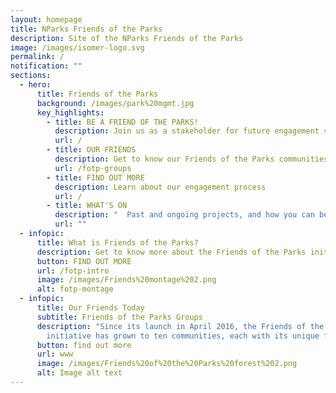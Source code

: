 ```yaml
---
layout: homepage
title: NParks Friends of the Parks
description: Site of the NParks Friends of the Parks
image: /images/isomer-logo.svg
permalink: /
notification: ""
sections:
  - hero:
      title: Friends of the Parks
      background: /images/park%20mgmt.jpg
      key_highlights:
        - title: BE A FRIEND OF THE PARKS!
          description: Join us as a stakeholder for future engagement sessions
          url: /
        - title: OUR FRIENDS
          description: Get to know our Friends of the Parks communities
          url: /fotp-groups
        - title: FIND OUT MORE
          description: Learn about our engagement process
          url: /
        - title: WHAT'S ON
          description: "  Past and ongoing projects, and how you can be involved"
          url: ""
  - infopic:
      title: What is Friends of the Parks?
      description: Get to know more about the Friends of the Parks initiative
      button: FIND OUT MORE
      url: /fotp-intro
      image: /images/Friends%20montage%202.png
      alt: fotp-montage
  - infopic:
      title: Our Friends Today
      subtitle: Friends of the Parks Groups
      description: "Since its launch in April 2016, the Friends of the Parks
        initiative has grown to ten communities, each with its unique focus:"
      button: find out more
      url: www
      image: /images/Friends%20of%20the%20Parks%20forest%202.png
      alt: Image alt text
---
```

